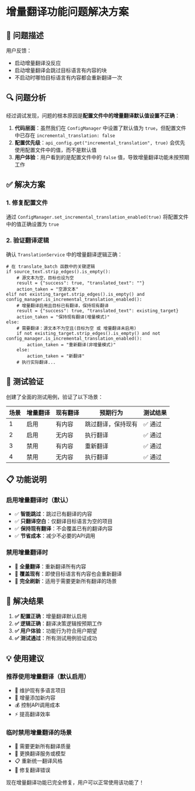 # 增量翻译功能问题解决方案

## 🎯 问题描述

用户反馈：
- 启动增量翻译没反应
- 启动增量翻译会跳过目标语言有内容的块
- 不启动时哪怕目标语言有内容都会重新翻译一次

## 🔍 问题分析

经过调试发现，问题的根本原因是**配置文件中的增量翻译默认值设置不正确**：

1. **代码层面**：虽然我们在 `ConfigManager` 中设置了默认值为 `true`，但配置文件中已存在 `incremental_translation: false`
2. **配置优先级**：`api_config.get("incremental_translation", true)` 会优先使用配置文件中的值，而不是默认值
3. **用户体验**：用户看到的是配置文件中的 `false` 值，导致增量翻译功能未按预期工作

## ✅ 解决方案

### 1. 修复配置文件
通过 `ConfigManager.set_incremental_translation_enabled(true)` 将配置文件中的值正确设置为 `true`

### 2. 验证翻译逻辑
确认 `TranslationService` 中的增量翻译逻辑正确：

```gdscript
# 在 translate_batch 函数中的关键逻辑
if source_text.strip_edges().is_empty():
    # 源文本为空，目标也设为空
    result = {"success": true, "translated_text": ""}
    action_taken = "空源文本"
elif not existing_target.strip_edges().is_empty() and config_manager.is_incremental_translation_enabled():
    # 增量翻译启用且目标已有翻译，保持现有翻译
    result = {"success": true, "translated_text": existing_target}
    action_taken = "保持现有翻译(增量模式)"
else:
    # 需要翻译：源文本不为空且(目标为空 或 增量翻译未启用)
    if not existing_target.strip_edges().is_empty() and not config_manager.is_incremental_translation_enabled():
        action_taken = "重新翻译(非增量模式)"
    else:
        action_taken = "新翻译"
    # 执行实际翻译...
```

## 🧪 测试验证

创建了全面的测试用例，验证了以下场景：

| 场景 | 增量翻译 | 现有翻译 | 预期行为 | 测试结果 |
|------|----------|----------|----------|----------|
| 1 | 启用 | 有内容 | 跳过翻译，保持现有 | ✅ 通过 |
| 2 | 启用 | 无内容 | 执行翻译 | ✅ 通过 |
| 3 | 禁用 | 有内容 | 重新翻译 | ✅ 通过 |
| 4 | 禁用 | 无内容 | 执行翻译 | ✅ 通过 |

## 📋 功能说明

### 启用增量翻译时（默认）
- ✅ **智能跳过**：跳过已有翻译的内容
- ✅ **只翻译空白**：仅翻译目标语言为空的项目
- ✅ **保持现有翻译**：不会覆盖已有的翻译内容
- ✅ **节省成本**：减少不必要的API调用

### 禁用增量翻译时
- 🔄 **全量翻译**：重新翻译所有内容
- 🔄 **覆盖现有**：即使目标语言有内容也会重新翻译
- 🔄 **完全刷新**：适用于需要更新所有翻译的场景

## 🎉 解决结果

1. **✅ 配置正确**：增量翻译默认启用
2. **✅ 逻辑正确**：翻译决策逻辑按预期工作
3. **✅ 用户体验**：功能行为符合用户期望
4. **✅ 测试通过**：所有测试用例验证成功

## 💡 使用建议

### 推荐使用增量翻译（默认启用）
- 📝 维护现有多语言项目
- 🔄 增量添加新内容
- 💰 控制API调用成本
- ⚡ 提高翻译效率

### 临时禁用增量翻译的场景
- 🔄 需要更新所有翻译质量
- 🎯 更换翻译服务或模型
- 📋 重新统一翻译风格
- 🔧 修复翻译错误

现在增量翻译功能已完全修复，用户可以正常使用该功能了！